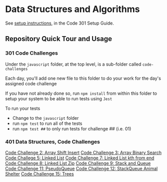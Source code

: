 # Data Structures and Algorithms

See [setup instructions](https://codefellows.github.io/setup-guide/code-301/2-code-challenges), in the Code 301 Setup Guide.

## Repository Quick Tour and Usage

### 301 Code Challenges

Under the `javascript` folder, at the top level, is a sub-folder called `code-challenges`

Each day, you'll add one new file to this folder to do your work for the day's assigned code challenge

If you have not already done so, run `npm install` from within this folder to setup your system to be able to run tests using `Jest`

To run your tests

- Change to the `javascript` folder
- run `npm test` to run all of the tests
- run `npm test ##` to only run tests for challenge ## (i.e. 01)

### 401 Data Structures, Code Challenges

[Code Challenge 2: Array Shift Insert](./javascript/array-insert-shift/README.md)
[Code Challenge 3: Array Binary Search](./javascript/array-binary-search/README.md)
[Code Challege 5: Linked List](./javascript/linked-list/README.md)
[Code Challenge 7: Linked List kth from end](.javascript/linked-list/README.md)
[Code Challenge 8: Linked List Zip](.javascript/linked-list/README.md)
[Code Challenge 9: Stack and Queue](.javascript/stack-and-queue/README.md)
[Code Challenge 11: PseudoQueue](./javascript/stack-queue-pseudo/README.md)
[Code Challenge 12: StackQueue Animal Shelter](./javascript/stack-queue-animal-shelter/README.md)
[Code Challenge 15: Trees](./javascript/trees/README.md)
